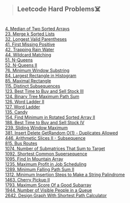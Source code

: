 >## Leetcode Hard Problems☠️
<br>
<a href="https://github.com/Shubx10/Algorithms/blob/main/Leetcode_Hard/4.%20MedianOfTwoSortedArrays.cpp">4. Median of Two Sorted Arrays</a><br>
<a href="https://github.com/Shubx10/algorithms/blob/main/Leetcode_Hard/23.%20MergeKSortedLists.cpp">23. Merge k Sorted Lists</a><br>
<a href="https://github.com/Shubx10/algorithms/blob/main/Leetcode_Hard/32.%20LongestValidParentheses.cpp">32. Longest Valid Parentheses</a><br>
<a href="https://github.com/Shubx10/algorithms/blob/main/Leetcode_Hard/41.%20FirstMissingPositive.cpp">41. First Missing Positive</a><br>
<a href="https://github.com/Shubx10/Algorithms/blob/main/Leetcode_Hard/42.%20TrappingRainWater.cpp">42. Trapping Rain Water</a><br>
<a href="https://github.com/Shubx10/algorithms/blob/main/Leetcode_Hard/44.%20WildcardMatching.cpp">44. Wildcard Matching</a><br>
<a href="https://github.com/Shubx10/algorithms/blob/main/Leetcode_Hard/51.%20N-Queens.cpp">51. N-Queens</a><br>
<a href="https://github.com/Shubx10/algorithms/blob/main/Leetcode_Hard/52.%20N-QueensII.cpp">52. N-Queens II</a><br>
<a href="https://github.com/Shubx10/algorithms/blob/main/Leetcode_Hard/76.%20MinimumWindowSubstring.cpp">76. Minimum Window Substring</a><br>
<a href="https://github.com/Shubx10/Algorithms/blob/main/Leetcode_Hard/84.%20LargestRectangleInHistogram.cpp">84. Largest Rectangle in Histogram</a><br>
<a href="https://github.com/Shubx10/Algorithms/blob/main/Leetcode_Hard/85.%20MaximalRectangle.cpp">85. Maximal Rectangle</a><br>
<a href="https://github.com/Shubx10/algorithms/blob/main/Leetcode_Hard/115.%20DistinctSubsequences.cpp">115. Distinct Subsequences</a><br>
<a href="https://github.com/Shubx10/algorithms/blob/main/Leetcode_Hard/123.%20BestTimeToBuyAndSellStockIII.cpp">123. Best Time to Buy and Sell Stock III</a><br>
<a href="https://github.com/Shubx10/Algorithms/blob/main/Leetcode_Hard/124.%20BinaryTreeMaximumPathSum.cpp">124. Binary Tree Maximum Path Sum</a><br>
<a href="https://github.com/Shubx10/algorithms/blob/main/Leetcode_Hard/126.%20WordLadderII.cpp">126. Word Ladder II</a><br>
<a href="https://github.com/Shubx10/algorithms/blob/main/Leetcode_Hard/127.%20WordLadder.cpp">127. Word Ladder</a><br>
<a href="https://github.com/Shubx10/algorithms/blob/main/Leetcode_Hard/135.%20Candy.cpp">135. Candy</a><br>
<a href="https://github.com/Shubx10/algorithms/blob/main/Leetcode_Hard/154.%20FindMinimumInRotatedSortedArrayII.cpp">154. Find Minimum in Rotated Sorted Array II</a><br>
<a href="https://github.com/Shubx10/algorithms/blob/main/Leetcode_Hard/188.%20BestTimeToBuyAndSellStockIV.cpp">188. Best Time to Buy and Sell Stock IV</a><br>
<a href="https://github.com/Shubx10/Algorithms/blob/main/Leetcode_Hard/239.%20SlidingWindowMaximum.cpp">239. Sliding Window Maximum</a><br>
<a href="https://github.com/Shubx10/algorithms/blob/main/Leetcode_Hard/381.%20InsertDeleteGetRandomO(1)-DuplicatesAllowed.cpp">381. Insert Delete GetRandom O(1) - Duplicates Allowed</a><br>
<a href="https://github.com/Shubx10/algorithms/blob/main/Leetcode_Hard/446.%20ArithmeticSlicesII-Subsequence.cpp">446. Arithmetic Slices II - Subsequence</a><br>
<a href="https://github.com/Shubx10/algorithms/blob/main/Leetcode_Hard/815.%20BusRoutes.cpp">815. Bus Routes</a><br>
<a href="https://github.com/Shubx10/algorithms/blob/main/Leetcode_Hard/1074.%20NumberOfSubmatricesThatSumToTarget.cpp">1074. Number of Submatrices That Sum to Target</a><br>
<a href="https://github.com/Shubx10/algorithms/blob/main/Leetcode_Hard/1092.%20ShortestCommonSupersequence.cpp">1092. Shortest Common Supersequence</a><br>
<a href="https://github.com/Shubx10/algorithms/blob/main/Leetcode_Hard/1095.%20FindInMountainArray.cpp">1095. Find In Mountain Array</a><br>
<a href="https://github.com/Shubx10/algorithms/blob/main/Leetcode_Hard/1235.%20MaximumProfitInJobScheduling.cpp">1235. Maximum Profit in Job Scheduling</a><br>
<a href="https://github.com/Shubx10/algorithms/blob/main/Leetcode_Hard/1289.%20MinimumFallingPathSumII.cpp">1289. Minimum Falling Path Sum II</a><br>
<a href="https://github.com/Shubx10/algorithms/blob/main/Leetcode_Hard/1312.%20MinimumInsertionStepsToMakeAStringPalindrome.cpp">1312. Minimum Insertion Steps to Make a String Palindrome</a><br>
<a href="https://github.com/Shubx10/algorithms/blob/main/Leetcode_Hard/1463.%20CherryPickupII.cpp">1463. Cherry Pickup II</a><br>
<a href="https://github.com/Shubx10/algorithms/blob/main/Leetcode_Hard/1793.%20MaximumScoreOfaGoodSubarray.cpp">1793. Maximum Score Of a Good Subarray</a><br>
<a href="https://github.com/Shubx10/algorithms/blob/main/Leetcode_Hard/1944.%20NumberOfVisiblePeopleInAQueue.cpp">1944. Number of Visible People in a Queue</a><br>
<a href="https://github.com/Shubx10/algorithms/blob/main/Leetcode_Hard/2642.%20DesignGraphWithShortestPathCalculator.cpp">2642. Design Graph With Shortest Path Calculator</a><br>
